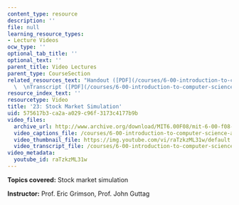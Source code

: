 ```yaml
---
content_type: resource
description: ''
file: null
learning_resource_types:
- Lecture Videos
ocw_type: ''
optional_tab_title: ''
optional_text: ''
parent_title: Video Lectures
parent_type: CourseSection
related_resources_text: "Handout ([PDF](/courses/6-00-introduction-to-computer-science-and-programming-fall-2008/resources/lec23-1))\
  \  \nTranscript ([PDF](/courses/6-00-introduction-to-computer-science-and-programming-fall-2008/resources/6-00f08-l23))"
resource_index_text: ''
resourcetype: Video
title: '23: Stock Market Simulation'
uid: 575617b3-ca2a-a029-c96f-3173c4177b9b
video_files:
  archive_url: http://www.archive.org/download/MIT6.00F08/mit-6-00-f08-lec23_300k.mp4
  video_captions_file: /courses/6-00-introduction-to-computer-science-and-programming-fall-2008/e9d0dbdfe7e95ef99d2466b2e18ed49b_raTzkzML31w.vtt
  video_thumbnail_file: https://img.youtube.com/vi/raTzkzML31w/default.jpg
  video_transcript_file: /courses/6-00-introduction-to-computer-science-and-programming-fall-2008/aea6cce796693903c94740b15ff9617a_raTzkzML31w.pdf
video_metadata:
  youtube_id: raTzkzML31w
---
```


**Topics covered:** Stock market simulation

**Instructor:** Prof. Eric Grimson, Prof. John Guttag